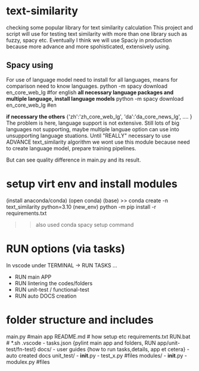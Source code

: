 # text-similarity
checking some popular library for text similarity calculation
This project and script will use for testing text similarity with more than one library such as fuzzy, spacy etc. 
Eventually I think we will use Spaciy in production because more advance and more spohisticated, extensively using. 

## Spacy using
For use of language model need to install for all languages, means for comparison need to know languages.
python -m spacy download en_core_web_lg #for english
**all necessary language packages and multiple language, install language models**
python -m spacy download en_core_web_lg #en


**if necessary the others**
{'zh':'zh_core_web_lg',
'da':'da_core_news_lg',
....
}
The problem is here, language support is not extensive. 
Still lots of big languages not supporting, maybe multiple languae option can use into unsupporting language stuations. 
Until "REALLY" necessary to use ADVANCE text_similarity algorithm we wont use this module because need to create language model, prepare training pipelines. 

But can see quality difference in main.py and its result. 

# setup virt env and install modules
(install anaconda/conda)
(open conda)
(base) >> conda create -n text_similarity python=3.10
(new_env) python -m pip install -r requirements.txt
>> also used conda spacy setup command

# RUN options (via tasks)
In vscode under TERMINAL -> RUN TASKS ... 
- RUN main APP
- RUN lintering the codes/folders
- RUN unit-test / functional-test
- RUN auto DOCS creation

# folder structure and includes
main.py #main app
README.md # how setup etc
requirements.txt
RUN.bat # *.sh
.vscode
    - tasks.json
        {pylint main app and folders, RUN app/unit-test/fn-test}
docs/
    - user guides 
        {how to run tasks,details, app et cetera}
    - auto created docs
unit_test/
    - __init__.py
    - test_x.py #files
modules/
    - __init__.py
    - modulex.py #files
